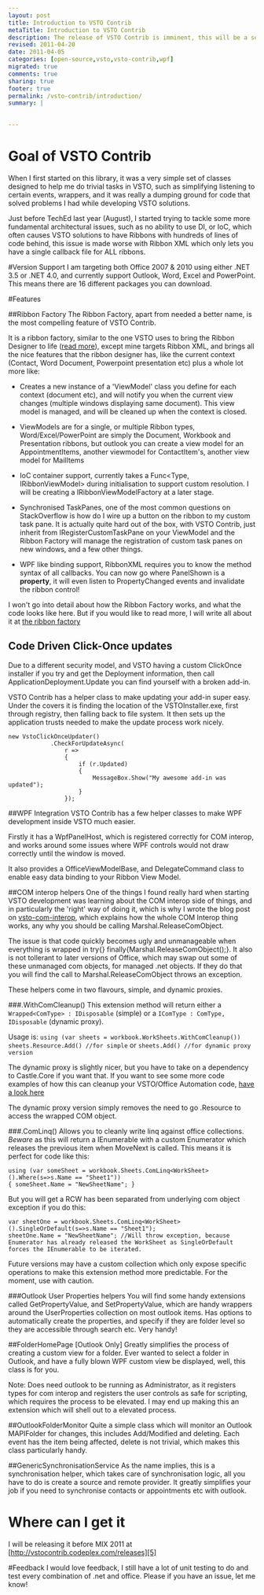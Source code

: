 ```yaml
---
layout: post
title: Introduction to VSTO Contrib
metaTitle: Introduction to VSTO Contrib
description: The release of VSTO Contrib is imminent, this will be a series covering various parts of VSTO Contrib.
revised: 2011-04-20
date: 2011-04-05
categories: [open-source,vsto,vsto-contrib,wpf]
migrated: true
comments: true
sharing: true
footer: true
permalink: /vsto-contrib/introduction/
summary: | 
  

---
```

# Goal of VSTO Contrib
When I first started on this library, it was a very simple set of classes designed to help me do trivial tasks in VSTO, such as simplifying listening to certain events, wrappers, and it was really a dumping ground for code that solved problems I had while developing VSTO solutions.

Just before TechEd last year (August), I started trying to tackle some more fundamental architectural issues, such as no ability to use DI, or IoC, which often causes VSTO solutions to have Ribbons with hundreds of lines of code behind, this issue is made worse with Ribbon XML which only lets you have a single callback file for ALL ribbons.

#Version Support
I am targeting both Office 2007 & 2010 using either .NET 3.5 or .NET 4.0, and currently support Outlook, Word, Excel and PowerPoint. This means there are 16 different packages you can download.

#Features

##Ribbon Factory
The Ribbon Factory, apart from needed a better name, is the most compelling feature of VSTO Contrib.  

It is a ribbon factory, similar to the one VSTO uses to bring the Ribbon Designer to life ([read more][1]), except mine targets Ribbon XML, and brings all the nice features that the ribbon designer has, like the current context (Contact, Word Document, Powerpoint presentation etc) plus a whole lot more like:

 - Creates a new instance of a 'ViewModel' class you define for each context (document etc), and will notify you when the current view changes (multiple windows displaying same document). This view model is managed, and will be cleaned up when the context is closed.

 - ViewModels are for a single, or multiple Ribbon types, Word/Excel/PowerPoint are simply the Document, Workbook and Presentation ribbons, but outlook you can create a view model for an AppointmentItems, another viewmodel for ContactItem's, another view model for MailItems

 - IoC container support, currently takes a Func<Type, IRibbonViewModel> during initialisation to support custom resolution. I will be creating a IRibbonViewModelFactory at a later stage.  

 - Synchronised TaskPanes, one of the most common questions on StackOverflow is how do I wire up a button on the ribbon to my custom task pane. It is actually quite hard out of the box, with VSTO Contrib, just inherit from IRegisterCustomTaskPane on your ViewModel and the Ribbon Factory will manage the registration of custom task panes on new windows, and a few other things.  

 - WPF like binding support, RibbonXML requires you to know the method syntax of all callbacks. You can now go <toggleButton onAction="PanelShown" getPressed="PanelShown" /> where PanelShown is a **property**, it will even listen to PropertyChanged events and invalidate the ribbon control!

I won't go into detail about how the Ribbon Factory works, and what the code looks like here. But if you would like to read more, I will write all about it at [the ribbon factory][2]

## Code Driven Click-Once updates
Due to a different security model, and VSTO having a custom ClickOnce installer if you try and get the Deployment information, then call ApplicationDeployment.Update you can find yourself with a broken add-in.

VSTO Contrib has a helper class to make updating your add-in super easy. Under the covers it is finding the location of the VSTOInstaller.exe, first through registry, then falling back to file system. It then sets up the application trusts needed to make the update process work nicely.

    new VstoClickOnceUpdater()
                .CheckForUpdateAsync(
                    r =>
                    {
                        if (r.Updated)
                        {
                            MessageBox.Show("My awesome add-in was updated");
                        }
                    });

##WPF Integration
VSTO Contrib has a few helper classes to make WPF development inside VSTO much easier.

Firstly it has a WpfPanelHost, which is registered correctly for COM interop, and works around some issues where WPF controls would not draw correctly until the window is moved. 

It also provides a OfficeViewModelBase, and DelegateCommand class to enable easy data binding to your Ribbon View Model.

##COM interop helpers
One of the things I found really hard when starting VSTO development was learning about the COM interop side of things, and in particularly the 'right' way of doing it, which is why I wrote the blog post on [vsto-com-interop][3], which explains how the whole COM Interop thing works, any why you should be calling Marshal.ReleaseComObject.

The issue is that code quickly becomes ugly and unmanageable when everything is wrapped in try{} finally{Marshal.ReleaseComObject();}. It also is not tollerant to later versions of Office, which may swap out some of these unmanaged com objects, for managed .net objects. If they do that you will find the call to Marshal.ReleaseComObject throws an exception.

These helpers come in two flavours, simple, and dynamic proxies. 

###.WithComCleanup()
This extension method will return either a `Wrapped<ComType> : IDisposable` (simple) or a `IComType : ComType, IDisposable` (dynamic proxy).

Usage is:
`using (var sheets = workbook.WorkSheets.WithComCleanup())`
`sheets.Resource.Add() //for simple`
or `sheets.Add() //for dynamic proxy version`

The dynamic proxy is slightly nicer, but you have to take on a dependency to Castle.Core if you want that. If you want to see some more code examples of how this can cleanup your VSTO/Office Automation code, [have a look here][4]

The dynamic proxy version simply removes the need to go .Resource to access the wrapped COM object.

###.ComLinq<T>()
Allows you to cleanly write linq against office collections. *Beware* as this will return a IEnumerable<T> with a custom Enumerator which releases the previous item when MoveNext is called. This means it is perfect for code like this:

    using (var someSheet = workbook.Sheets.ComLinq<WorkSheet>().Where(s=>s.Name == "Sheet1"))
    { someSheet.Name = "NewSheetName"; }

But you will get a RCW has been separated from underlying com object exception if you do this:

    var sheetOne = workbook.Sheets.ComLinq<WorkSheet>().SingleOrDefault(s=>s.Name == "Sheet1");
    sheetOne.Name = "NewSheetName"; //Will throw exception, because Enumerator has already released the WorkSheet as SingleOrDefault forces the IEnumerable to be iterated.

Future versions may have a custom collection which only expose specific operations to make this extension method more predictable. For the moment, use with caution.

###Outlook User Properties helpers
You will find some handy extensions called GetPropertyValue<T>, and SetPropertyValue<T>, which are handy wrappers around the UserProperties collection on most outlook items. Has options to automatically create the properties, and specify if they are folder level so they are accessible through search etc. Very handy!


##FolderHomePage [Outlook Only]
Greatly simplifies the process of creating a custom view for a folder. Ever wanted to select a folder in Outlook, and have a fully blown WPF custom view be displayed, well, this class is for you.

Note: Does need outlook to be running as Administrator, as it registers types for com interop and registers the user controls as safe for scripting, which requires the process to be elevated. I may end up making this an extension which will shell out to a elevated process.

##OutlookFolderMonitor
Quite a simple class which will monitor an Outlook MAPIFolder for changes, this includes Add/Modified and deleting. Each event has the item being affected, delete is not trivial, which makes this class particularly handy.

##GenericSynchronisationService
As the name implies, this is a synchronisation helper, which takes care of synchronisation logic, all you have to do is create a source and remote provider. It greatly simplifies your job if you need to synchronise contacts or appointments etc with outlook.


# Where can I get it

I will be releasing it before MIX 2011 at [http://vstocontrib.codeplex.com/releases][5]


#Feedback
I would love feedback, I still have a lot of unit testing to do and test every combination of .net and office. Please if you have an issue, let me know!


 


  [1]: ../vsto-ribbon-designer-in-depth
  [2]: ribbon-factory
  [3]: vsto-com-interop
  [4]: com-cleanup-extension-methods
  [5]: http://vstocontrib.codeplex.com/releases